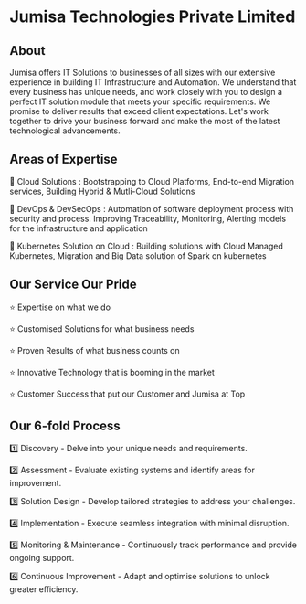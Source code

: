 # Jumisa Technologies Private Limited 

## About
Jumisa offers IT Solutions to businesses of all sizes with our extensive experience in building IT Infrastructure and Automation.
We understand that every business has unique needs, and work closely with you to design a perfect IT solution module that meets your specific requirements.
We promise to deliver results that exceed client expectations.
Let's work together to drive your business forward and make the most of the latest technological advancements.

## Areas of Expertise

📌 Cloud Solutions : Bootstrapping to Cloud Platforms, End-to-end Migration services, Building Hybrid & Mutli-Cloud Solutions

📌 DevOps & DevSecOps : Automation of software deployment process with security and process. Improving Traceability, Monitoring, Alerting models for the infrastructure and application

📌 Kubernetes Solution on Cloud : Building solutions with Cloud Managed Kubernetes, Migration and Big Data solution of Spark on kubernetes

## Our Service Our Pride

⭐ Expertise on what we do

⭐ Customised Solutions for what business needs

⭐ Proven Results of what business counts on

⭐ Innovative Technology that is booming in the market

⭐ Customer Success that put our Customer and Jumisa at Top

## Our 6-fold Process

1️⃣ Discovery - Delve into your unique needs and requirements.

2️⃣ Assessment - Evaluate existing systems and identify areas for improvement.

3️⃣ Solution Design - Develop tailored strategies to address your challenges.

4️⃣ Implementation - Execute seamless integration with minimal disruption.

5️⃣ Monitoring & Maintenance - Continuously track performance and provide ongoing support.

6️⃣ Continuous Improvement - Adapt and optimise solutions to unlock greater efficiency.


<!--

**Here are some ideas to get you started:**

🙋‍♀️ A short introduction - what is your organization all about?
🌈 Contribution guidelines - how can the community get involved?
👩‍💻 Useful resources - where can the community find your docs? Is there anything else the community should know?
🍿 Fun facts - what does your team eat for breakfast?
🧙 Remember, you can do mighty things with the power of [Markdown](https://docs.github.com/github/writing-on-github/getting-started-with-writing-and-formatting-on-github/basic-writing-and-formatting-syntax)
-->
